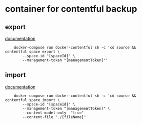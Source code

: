 # container for contentful backup

## export
[documentation](https://github.com/contentful/contentful-cli/tree/master/docs/space/export)

```
	docker-compose run docker-contentful sh -c 'cd source && contentful space export \
		--space-id "[spaceId]" \
		--management-token "[managementToken]"'
```

## import
[documentation](https://github.com/contentful/contentful-cli/tree/master/docs/space/import)

```
	docker-compose run docker-contentful sh -c 'cd source && contentful space import \
		--space-id "[spaceId]" \
		--management-token "[managementToken]" \
		--content-model-only  "true"
		--content-file "./[fileName]"'
```